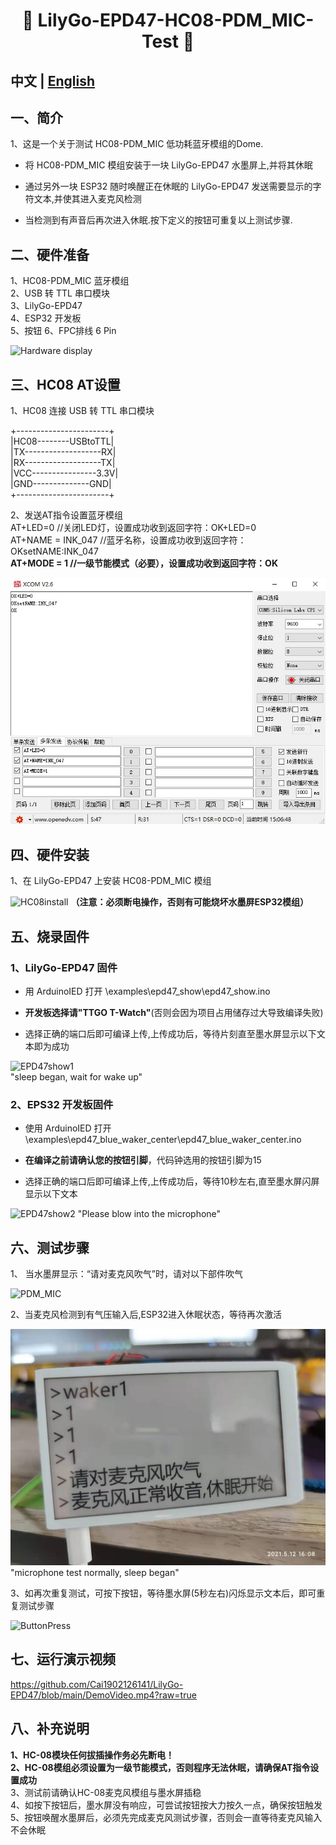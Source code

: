 <h1 align = "center">🌟 LilyGo-EPD47-HC08-PDM_MIC-Test 🌟</h1>

## **中文 | [English](./README.md)** 

## 一、简介
1、这是一个关于测试 HC08-PDM_MIC 低功耗蓝牙模组的Dome. 
 -  将 HC08-PDM_MIC 模组安装于一块 LilyGo-EPD47 水墨屏上,并将其休眠  
   
 -  通过另外一块 ESP32 随时唤醒正在休眠的 LilyGo-EPD47 发送需要显示的字符文本,并使其进入麦克风检测  
   
 -  当检测到有声音后再次进入休眠.按下定义的按钮可重复以上测试步骤.  
  
## 二、硬件准备
1、HC08-PDM_MIC 蓝牙模组  
2、USB 转 TTL 串口模块  
3、LilyGo-EPD47  
4、ESP32 开发板  
5、按钮
6、FPC排线 6 Pin   
  
![Hardware display](/images/1.jpg)  
  
  
## 三、HC08 AT设置
1、HC08 连接 USB 转 TTL 串口模块  
  
+-----------------------+   
|HC08--------USBtoTTL|  
|TX-------------------RX|  
|RX-------------------TX|  
|VCC----------------3.3V|  
|GND--------------GND|  
+-----------------------+  
  
2、发送AT指令设置蓝牙模组  
AT+LED=0           //关闭LED灯，设置成功收到返回字符：OK+LED=0  
AT+NAME = INK_047  //蓝牙名称，设置成功收到返回字符：OKsetNAME:INK_047  
**AT+MODE = 1        //一级节能模式（必要），设置成功收到返回字符：OK**  
  
![HC08-ATset](/images/ATset.jpg)  
  
  
## 四、硬件安装
1、在 LilyGo-EPD47 上安装 HC08-PDM_MIC 模组  

![HC08install](/images/2.jpg)
**（注意：必须断电操作，否则有可能烧坏水墨屏ESP32模组）**  
  
  
## 五、烧录固件
### 1、LilyGo-EPD47 固件  
 -  用 ArduinoIED 打开 \examples\epd47_show\epd47_show.ino  
   
 -  **开发板选择请"TTGO T-Watch"**(否则会因为项目占用储存过大导致编译失败)  
   
 -  选择正确的端口后即可编译上传,上传成功后，等待片刻直至墨水屏显示以下文本即为成功  
  
![EPD47show1](/images/4.jpg)  
"sleep began, wait for wake up"  
  
  
### 2、EPS32 开发板固件  
 -  使用 ArduinoIED 打开  \examples\epd47_blue_waker_center\epd47_blue_waker_center.ino  
   
 -  **在编译之前请确认您的按钮引脚**，代码钟选用的按钮引脚为15  
   
 -  选择正确的端口后即可编译上传,上传成功后，等待10秒左右,直至墨水屏闪屏显示以下文本  

![EPD47show2](/images/5.jpg) 
"Please blow into the microphone"  
  
  
## 六、测试步骤
1、 当水墨屏显示：“请对麦克风吹气”时，请对以下部件吹气 
  
![PDM_MIC](/images/6.jpg) 
  
  
2、当麦克风检测到有气压输入后,ESP32进入休眠状态，等待再次激活  
  
![EPD47show3](/images/7.jpg) 
"microphone test normally, sleep began"  
  
  
3、如再次重复测试，可按下按钮，等待墨水屏(5秒左右)闪烁显示文本后，即可重复测试步骤  
  
![ButtonPress](/images/8.jpg) 
  

## 七、运行演示视频
https://github.com/Cai1902126141/LilyGo-EPD47/blob/main/DemoVideo.mp4?raw=true  
  
## 八、补充说明
**1、HC-08模块任何拔插操作务必先断电！**  
**2、HC-08模组必须设置为一级节能模式，否则程序无法休眠，请确保AT指令设置成功**  
3、测试前请确认HC-08麦克风模组与墨水屏插稳  
4、如按下按钮后，墨水屏没有响应，可尝试按钮按大力按久一点，确保按钮触发  
5、按钮唤醒水墨屏后，必须先完成麦克风测试步骤，否则会一直等待麦克风输入不会休眠  
  

